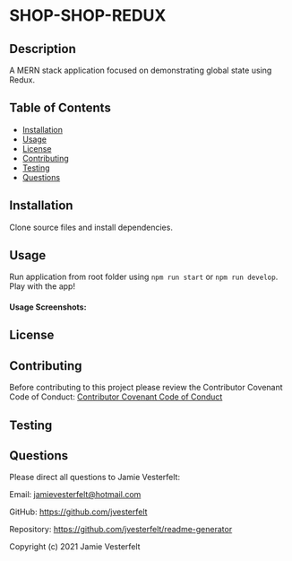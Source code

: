 # SHOP-SHOP-REDUX

## Description

A MERN stack application focused on demonstrating global state using Redux.

## Table of Contents

- [Installation](#Installation)
- [Usage](#Usage)
- [License](#License)
- [Contributing](#Contributing)
- [Testing](#Testing)
- [Questions](#Questions)  


## Installation

Clone source files and install dependencies.

## Usage

Run application from root folder using `npm run start` or `npm run develop`. Play with the app!

#### Usage Screenshots:

## License

## Contributing

Before contributing to this project please review the Contributor Covenant Code of Conduct:
[Contributor Covenant Code of Conduct](https://www.contributor-covenant.org/version/2/0/code_of_conduct/code_of_conduct.md)

## Testing

## Questions

Please direct all questions to Jamie Vesterfelt:

Email: jamievesterfelt@hotmail.com

GitHub: https://github.com/jvesterfelt

Repository: https://github.com/jvesterfelt/readme-generator

Copyright (c) 2021 Jamie Vesterfelt
